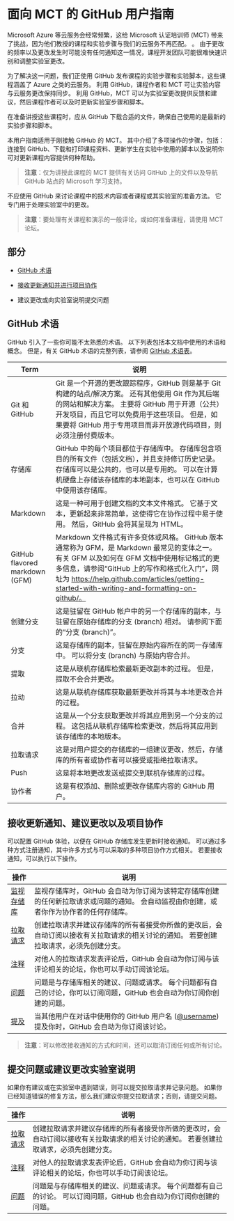# 面向 MCT 的 GitHub 用户指南

Microsoft Azure 等云服务会经常频繁，这给 Microsoft 认证培训师 (MCT) 带来了挑战，因为他们教授的课程和实验步骤与我们的云服务不再匹配。 。 由于更改的频率以及更改发生时可能没有任何通知这一情况，课程开发团队可能很难快速识别和调整实验室更改。

为了解决这一问题，我们正使用 GitHub 发布课程的实验步骤和实验脚本，这些课程涵盖了 Azure 之类的云服务。 利用 GitHub，课程作者和 MCT 可让实验内容与云服务更改保持同步。 利用 GitHub，MCT 可以为实验室更改提供反馈和建议，然后课程作者可以及时更新实验室步骤和脚本。

在准备讲授这些课程时，应从 GitHub 下载合适的文件，确保自己使用的是最新的实验步骤和脚本。

本用户指南适用于刚接触 GitHub 的 MCT。 其中介绍了多项操作的步骤，包括：连接到 GitHub、下载和打印课程资料、更新学生在实验中使用的脚本以及说明你可对更新课程内容提供何种帮助。

> **注意**：仅为讲授此课程的 MCT 提供有关访问 GitHub 上的文件以及导航 GitHub 站点的 Microsoft 学习支持。

不应使用 GitHub 来讨论课程中的技术内容或者课程或其实验室的准备方法。 它专门用于处理实验室中的更改。

 
> **注意**：要处理有关课程和演示的一般评论，或如何准备课程，请使用 MCT 论坛。

## 部分

- [GitHub 术语](https://microsoftlearning.github.io/MCT-User-Guide/terminology/)

- [接收更新通知并进行项目协作](https://microsoftlearning.github.io/MCT-User-Guide/collaboration/)

- 建议更改或向实验室说明提交问题

## GitHub 术语

GitHub 引入了一些你可能不太熟悉的术语。 以下列表包括本文档中使用的术语和概念。 但是，有关 GitHub 术语的完整列表，请参阅 [GitHub 术语表](https://docs.github.com/en/get-started/quickstart/github-glossary)。

| Term| 说明 |
| - | - |
| Git 和 GitHub| Git 是一个开源的更改跟踪程序，GitHub 则是基于 Git 构建的站点/解决方案。 还有其他使用 Git 作为其后端的网站和解决方案。 主要将 GitHub 用于开源（公共）开发项目，而且它可以免费用于这些项目。 但是，如果要将 GitHub 用于专用项目而非开放源代码项目，则必须注册付费版本。 |
| 存储库| GitHub 中的每个项目都位于存储库中。 存储库包含项目的所有文件（包括文档），并且支持修订历史记录。 存储库可以是公共的，也可以是专用的。 可以在计算机硬盘上存储该存储库的本地副本，也可以在 GitHub 中使用该存储库。 |
| Markdown| 这是一种可用于创建文档的文本文件格式。 它基于文本，更新起来非常简单，这使得它在协作过程中易于使用。 然后，GitHub 会将其呈现为 HTML。 |
| GitHub flavored markdown (GFM)| Markdown 文件格式有许多变体或风格。 GitHub 版本通常称为 GFM，是 Markdown 最常见的变体之一。 有关 GFM 以及如何在 GFM 文档中使用标记格式的更多信息，请参阅“GitHub 上的写作和格式化入门”，网址为 https://help.github.com/articles/getting-started-with-writing-and-formatting-on-github/。 |
| 创建分支| 这是驻留在 GitHub 帐户中的另一个存储库的副本，与驻留在原始存储库的分支 (branch) 相对。 请参阅下面的“分支 (branch)”。 |
| 分支| 这是存储库的副本，驻留在原始内容所在的同一存储库中。 可以将分支 (branch) 与原始内容合并。 |
| 提取| 这是从联机存储库检索最新更改副本的过程。 但是，提取不会合并更改。 |
| 拉动| 这是从联机存储库获取最新更改并将其与本地更改合并的过程。 |
| 合并| 这是从一个分支获取更改并将其应用到另一个分支的过程。 这包括从联机存储库检索更改，然后将其应用到该存储库的本地版本。 |
| 拉取请求| 这是对用户提交的存储库的一组建议更改，然后，存储库的所有者或协作者可以接受或拒绝拉取请求。 |
| Push| 这是将本地更改发送或提交到联机存储库的过程。 |
| 协作者| 这是有权添加、删除或更改存储库内容的 GitHub 用户。 |

## 接收更新通知、建议更改以及项目协作

可以配置 GitHub 体验，以便在 GitHub 存储库发生更新时接收通知。 可以通过多种方式注册通知，其中许多方式与可以采取的多种项目协作方式相关。 若要接收通知，可以执行以下操作。

| 操作| 说明 |
| - | - |
| [监视存储库](https://microsoftlearning.github.io/MCT-User-Guide/collaboration/watching/)| 监视存储库时，GitHub 会自动为你订阅为该特定存储库创建的任何新拉取请求或问题的通知。 会自动监视由你创建，或者你作为协作者的任何存储库。 |
| [拉取请求](https://microsoftlearning.github.io/MCT-User-Guide/collaboration/pullrequest/)| 创建拉取请求并建议存储库的所有者接受你所做的更改后，会自动订阅以接收有关拉取请求的相关讨论的通知。 若要创建拉取请求，必须先创建分支。 |
| [注释](https://microsoftlearning.github.io/MCT-User-Guide/collaboration/comment/)| 对他人的拉取请求发表评论后，GitHub 会自动为你订阅与该评论相关的论坛，你也可以手动订阅该论坛。 |
| [问题](https://microsoftlearning.github.io/MCT-User-Guide/collaboration/issue/)| 问题是与存储库相关的建议、问题或请求。 每个问题都有自己的讨论，你可以订阅问题，GitHub 也会自动为你订阅你创建的问题。 |
| [提及](https://microsoftlearning.github.io/MCT-User-Guide/collaboration/mention/)| 当其他用户在对话中使用你的 GitHub 用户名 ([@username](https://github.com/username)) 提及你时，GitHub 会自动为你订阅该讨论。 |

> **注意**：可以修改接收通知的方式和时间，还可以取消订阅任何或所有讨论。

## 提交问题或建议更改实验室说明

如果你有建议或在实验室中遇到错误，则可以提交拉取请求并记录问题。 如果你已经知道错误的修复方法，那么我们建议你提交拉取请求；否则，请提交问题。

| 操作| 说明 |
| - | - |
| [拉取请求](https://microsoftlearning.github.io/MCT-User-Guide/collaboration/pullrequest/)| 创建拉取请求并建议存储库的所有者接受你所做的更改时，会自动订阅以接收有关拉取请求的相关讨论的通知。 若要创建拉取请求，必须先创建分支。 |
| [注释](https://microsoftlearning.github.io/MCT-User-Guide/collaboration/comment/)| 对他人的拉取请求发表评论后，GitHub 会自动为你订阅与该评论相关的论坛，你也可以手动订阅该论坛。 |
| [问题](https://microsoftlearning.github.io/MCT-User-Guide/collaboration/issue/)| 问题是与存储库相关的建议、问题或请求。 每个问题都有自己的讨论。 可以订阅问题，GitHub 也会自动为你订阅你创建的问题。 |
